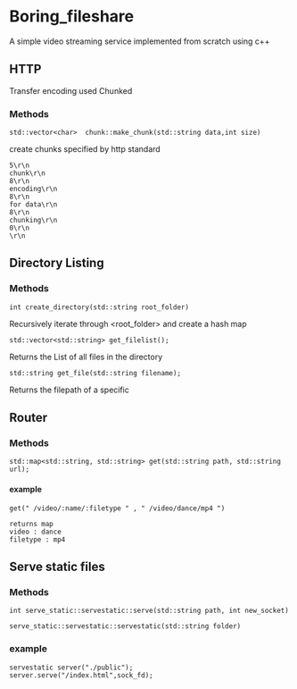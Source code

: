 # Boring_fileshare
A simple video streaming service implemented from scratch using c++

## HTTP
Transfer encoding used Chunked
### Methods ###
```
std::vector<char>  chunk::make_chunk(std::string data,int size)
```
create chunks specified by http standard
```
5\r\n
chunk\r\n
8\r\n
encoding\r\n
8\r\n
for data\r\n
8\r\n
chunking\r\n
0\r\n
\r\n
```
## Directory Listing
### Methods
```
int create_directory(std::string root_folder)
```
Recursively iterate through <root_folder> and create a hash map
```
std::vector<std::string> get_filelist();
```
Returns the List of all files in the directory
```
std::string get_file(std::string filename);
```
Returns the filepath of a specific <filename>
## Router
### Methods
```
std::map<std::string, std::string> get(std::string path, std::string url);
```
#### example
```
get(" /video/:name/:filetype " , " /video/dance/mp4 ")
```
```
returns map
video : dance
filetype : mp4
```
## Serve static files
### Methods
```
int serve_static::servestatic::serve(std::string path, int new_socket)

serve_static::servestatic::servestatic(std::string folder)
```
### example
```
servestatic server("./public");
server.serve("/index.html",sock_fd);
```
